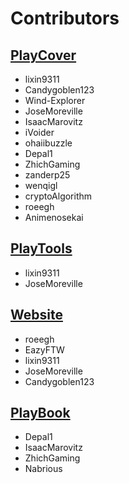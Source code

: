 # Contributors

<!--
Replace set list with api call like on the website using some Rust
-->

## [PlayCover](https://github.com/PlayCover/PlayCover/graphs/contributors)

-   lixin9311
-   Candygoblen123
-   Wind-Explorer
-   JoseMoreville
-   IsaacMarovitz
-   iVoider
-   ohaiibuzzle
-   Depal1
-   ZhichGaming
-   zanderp25
-   wenqigl
-   cryptoAlgorithm
-   roeegh
-   Animenosekai

## [PlayTools](https://github.com/PlayCover/PlayTools/graphs/contributors)

-   lixin9311
-   JoseMoreville

## [Website](https://github.com/PlayCover/playcover-website/graphs/contributors)

-   roeegh
-   EazyFTW
-   lixin9311
-   JoseMoreville
-   Candygoblen123

## [PlayBook](https://github.com/PlayCover/PlayBook/graphs/contributors)

-   Depal1
-   IsaacMarovitz
-   ZhichGaming
-   Nabrious
